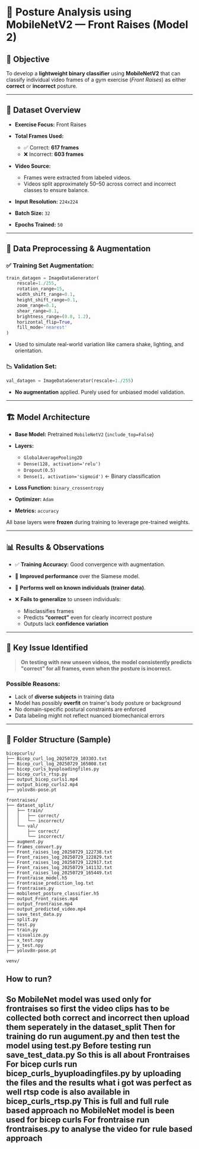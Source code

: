 # 📌 Posture Analysis using MobileNetV2 — Front Raises (Model 2)

## 🧠 Objective

To develop a **lightweight binary classifier** using **MobileNetV2** that can classify individual video frames of a gym exercise (*Front Raises*) as either **correct** or **incorrect** posture.

---

## 📁 Dataset Overview

* **Exercise Focus:** Front Raises

* **Total Frames Used:**

  * ✅ Correct: **617 frames**
  * ❌ Incorrect: **603 frames**

* **Video Source:**

  * Frames were extracted from labeled videos.
  * Videos split approximately 50–50 across correct and incorrect classes to ensure balance.

* **Input Resolution:** `224x224`

* **Batch Size:** `32`

* **Epochs Trained:** `50`

---

## 🔄 Data Preprocessing & Augmentation

### ✅ **Training Set Augmentation:**

```python
train_datagen = ImageDataGenerator(
    rescale=1./255,
    rotation_range=15,
    width_shift_range=0.1,
    height_shift_range=0.1,
    zoom_range=0.1,
    shear_range=0.1,
    brightness_range=(0.8, 1.2),
    horizontal_flip=True,
    fill_mode='nearest'
)
```

* Used to simulate real-world variation like camera shake, lighting, and orientation.

### 📉 **Validation Set:**

```python
val_datagen = ImageDataGenerator(rescale=1./255)
```

* **No augmentation** applied. Purely used for unbiased model validation.

---

## 🏗️ Model Architecture

* **Base Model:** Pretrained `MobileNetV2` (`include_top=False`)
* **Layers:**

  * `GlobalAveragePooling2D`
  * `Dense(128, activation='relu')`
  * `Dropout(0.5)`
  * `Dense(1, activation='sigmoid')`  ← Binary classification
* **Loss Function:** `binary_crossentropy`
* **Optimizer:** `Adam`
* **Metrics:** `accuracy`

All base layers were **frozen** during training to leverage pre-trained weights.

---

## 📊 Results & Observations

* ✅ **Training Accuracy:** Good convergence with augmentation.
* 🤏 **Improved performance** over the Siamese model.
* 👤 **Performs well on known individuals (trainer data)**.
* ❌ **Fails to generalize** to unseen individuals:

  * Misclassifies frames
  * Predicts **“correct”** even for clearly incorrect posture
  * Outputs lack **confidence variation**

---

## 🚨 Key Issue Identified

> **On testing with new unseen videos, the model consistently predicts "correct" for all frames, even when the posture is incorrect.**

### Possible Reasons:

* Lack of **diverse subjects** in training data
* Model has possibly **overfit** on trainer's body posture or background
* No domain-specific postural constraints are enforced
* Data labeling might not reflect nuanced biomechanical errors

---



## 📎 Folder Structure (Sample)

```
bicepcurls/
├── Bicep_curl_log_20250729_103303.txt
├── Bicep_curl_log_20250729_165008.txt
├── bicep_curls_byuploadingfiles.py
├── bicep_curls_rtsp.py
├── output_bicep_curls1.mp4
├── output_bicep_curls2.mp4
├── yolov8n-pose.pt

frontraises/
├── dataset_split/
│   ├── train/
│   │   ├── correct/
│   │   └── incorrect/
│   └── val/
│       ├── correct/
│       └── incorrect/
├── augment.py
├── frames_convert.py
├── Front_raises_log_20250729_122738.txt
├── Front_raises_log_20250729_122829.txt
├── Front_raises_log_20250729_122917.txt
├── Front_raises_log_20250729_141132.txt
├── Front_raises_log_20250729_165449.txt
├── Frontraise_model.h5
├── Frontraise_prediction_log.txt
├── frontraises.py
├── mobilenet_posture_classifier.h5
├── output_Front_raises.mp4
├── output_frontraise.mp4
├── output_predicted_video.mp4
├── save_test_data.py
├── split.py
├── test.py
├── train.py
├── visualize.py
├── x_test.npy
├── y_test.npy
├── yolov8n-pose.pt

venv/

```

## How to run?

So MobileNet model was used only for frontraises so first the video clips has to be collected both correct and incorrect then upload them seperately in the dataset_split
Then for training do run augument.py and then test the model using test.py
Before testing run save_test_data.py
So this is all about Frontraises
For bicep curls run bicep_curls_byuploadingfiles.py by uploading the files and the results what i got was perfect as well rtsp code is also available in bicep_curls_rtsp.py
This is full and full rule based approach no MobileNet model is  been used for bicep curls
For frontraise run frontraises.py to analyse the video for rule based approach 
---


